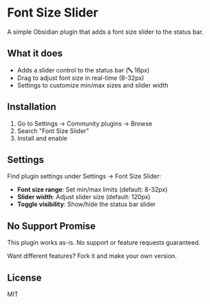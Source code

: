 # Font Size Slider

A simple Obsidian plugin that adds a font size slider to the status bar.

## What it does

- Adds a slider control to the status bar (🔤 16px)
- Drag to adjust font size in real-time (8-32px)
- Settings to customize min/max sizes and slider width

## Installation

1. Go to Settings → Community plugins → Browse
2. Search "Font Size Slider" 
3. Install and enable

## Settings

Find plugin settings under Settings → Font Size Slider:

- **Font size range**: Set min/max limits (default: 8-32px)
- **Slider width**: Adjust slider size (default: 120px) 
- **Toggle visibility**: Show/hide the status bar slider

## No Support Promise

This plugin works as-is. No support or feature requests guaranteed.

Want different features? Fork it and make your own version.

## License

MIT